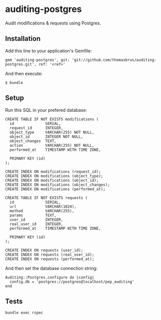 auditing-postgres
=================

Audit modifications &amp; requests using Postgres.

## Installation

Add this line to your application's Gemfile:

    gem 'auditing-postgres', git: 'git://github.com/thomasbrus/auditing-postgres.git', ref: '<ref>'

And then execute:

    $ bundle

## Setup

Run this SQL in your prefered database:

    CREATE TABLE IF NOT EXISTS modifications (
      id              SERIAL,
      request_id      INTEGER,
      object_type     VARCHAR(255) NOT NULL,
      object_id       INTEGER NOT NULL,
      object_changes  TEXT,
      action          VARCHAR(255) NOT NULL,
      performed_at    TIMESTAMP WITH TIME ZONE,

      PRIMARY KEY (id)
    );

    CREATE INDEX ON modifications (request_id);
    CREATE INDEX ON modifications (object_type);
    CREATE INDEX ON modifications (object_id);
    CREATE INDEX ON modifications (object_changes);
    CREATE INDEX ON modifications (performed_at);

    CREATE TABLE IF NOT EXISTS requests (
      id              SERIAL,
      url             VARCHAR(1024),
      method          VARCHAR(255),
      params          TEXT,
      user_id         INTEGER,
      real_user_id    INTEGER,
      performed_at    TIMESTAMP WITH TIME ZONE,

      PRIMARY KEY (id)
    );

    CREATE INDEX ON requests (user_id);
    CREATE INDEX ON requests (real_user_id);
    CREATE INDEX ON requests (performed_at);

And then set the database connection string:

    Auditing::Postgres.configure do |config|
      config.db = 'postgres://postgres@localhost/pep_auditing'
    end

## Tests

`bundle exec rspec`
